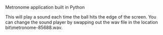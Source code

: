 Metronome application built in Python 

This will play a sound each time the ball hits the edge of the screen. You can change the sound player by swapping out the wav file in the location bit\metronome-85688.wav. 
